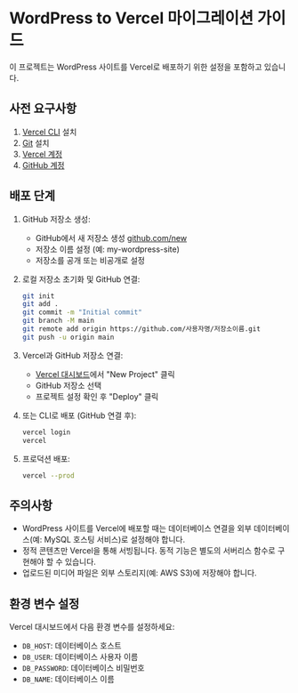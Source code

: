 # WordPress to Vercel 마이그레이션 가이드

이 프로젝트는 WordPress 사이트를 Vercel로 배포하기 위한 설정을 포함하고 있습니다.

## 사전 요구사항

1. [Vercel CLI](https://vercel.com/download) 설치
2. [Git](https://git-scm.com/) 설치
3. [Vercel 계정](https://vercel.com/signup)
4. [GitHub 계정](https://github.com/join)

## 배포 단계

1. GitHub 저장소 생성:
   - GitHub에서 새 저장소 생성 [github.com/new](https://github.com/new)
   - 저장소 이름 설정 (예: my-wordpress-site)
   - 저장소를 공개 또는 비공개로 설정

2. 로컬 저장소 초기화 및 GitHub 연결:
   ```bash
   git init
   git add .
   git commit -m "Initial commit"
   git branch -M main
   git remote add origin https://github.com/사용자명/저장소이름.git
   git push -u origin main
   ```

3. Vercel과 GitHub 저장소 연결:
   - [Vercel 대시보드](https://vercel.com/dashboard)에서 "New Project" 클릭
   - GitHub 저장소 선택
   - 프로젝트 설정 확인 후 "Deploy" 클릭

4. 또는 CLI로 배포 (GitHub 연결 후):
   ```bash
   vercel login
   vercel
   ```

5. 프로덕션 배포:
   ```bash
   vercel --prod
   ```

## 주의사항

- WordPress 사이트를 Vercel에 배포할 때는 데이터베이스 연결을 외부 데이터베이스(예: MySQL 호스팅 서비스)로 설정해야 합니다.
- 정적 콘텐츠만 Vercel을 통해 서빙됩니다. 동적 기능은 별도의 서버리스 함수로 구현해야 할 수 있습니다.
- 업로드된 미디어 파일은 외부 스토리지(예: AWS S3)에 저장해야 합니다.

## 환경 변수 설정

Vercel 대시보드에서 다음 환경 변수를 설정하세요:

- `DB_HOST`: 데이터베이스 호스트
- `DB_USER`: 데이터베이스 사용자 이름
- `DB_PASSWORD`: 데이터베이스 비밀번호
- `DB_NAME`: 데이터베이스 이름 